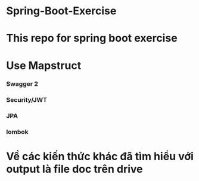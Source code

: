 # Spring-Boot-Exercise
# This repo for spring boot exercise
# Use Mapstruct
###     Swagger 2
###     Security/JWT
###     JPA
###     lombok
# Về các kiến thức khác đã tìm hiểu với output là file doc trên drive
